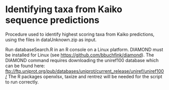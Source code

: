 # Identifying taxa from Kaiko sequence predictions
Procedure used to identify highest scoring taxa from Kaiko predictions, using the files in dataUnknown.zip as input.

Run databaseSearch.R in an R console on a Linux platform. DIAMOND must be installed for Linux (see https://github.com/bbuchfink/diamond).
The DIAMOND command requires downloading the uniref100 database which can be found here: ftp://ftp.uniprot.org/pub/databases/uniprot/current_release/uniref/uniref100/
The R packages openxlsx, taxize and rentrez will be needed for the script to run correctly.

